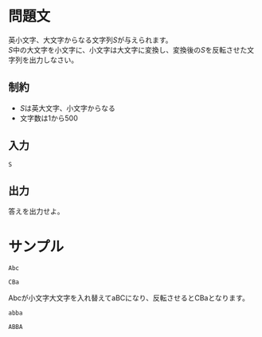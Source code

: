 問題文
=====

英小文字、大文字からなる文字列$S$が与えられます。\
$S$中の大文字を小文字に、小文字は大文字に変換し、変換後の$S$を反転させた文字列を出力しなさい。

制約
-----
- $S$は英大文字、小文字からなる
- 文字数は$1$から$500$

入力
-----
```
S
```

出力
-----
答えを出力せよ。

サンプル
=====
```入力1
Abc
```

```出力1
CBa
```
Abcが小文字大文字を入れ替えてaBCになり、反転させるとCBaとなります。

```入力2
abba
```

```出力2
ABBA
```